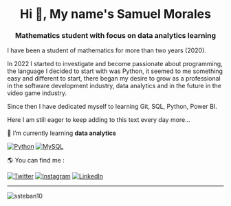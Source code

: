 <h1 align="center">Hi 👋, My name's Samuel Morales</h1>
<h3 align="center">Mathematics student with focus on data analytics learning</h3>

I have been a student of mathematics for more than two years (2020).

In 2022 I started to investigate and become passionate about programming, the language I decided to start with was Python, it seemed to me something easy and different to start, there began my desire to grow as a professional in the software development industry, data analytics and in the future in the video game industry.

Since then I have dedicated myself to learning Git, SQL, Python, Power BI. 

Here I am still eager to keep adding to this text every day more...


🌱 I’m currently learning **data analytics**

[![Python](https://img.shields.io/badge/Python-yellow?style=for-the-badge&logo=python&logoColor=white&labelColor=101010)]() 
[![MySQL](https://img.shields.io/badge/MySQL-4479A1?style=for-the-badge&logo=mysql&logoColor=white&labelColor=101010)]()


🌎  You can find me :


   [![Twitter](https://img.shields.io/badge/Twitter-@ssteban_10-1DA1F2?style=for-the-badge&logo=twitter&logoColor=white&labelColor=101010)](https://twitter.com/ssteban_10) 
   [![Instagram](https://img.shields.io/badge/Instagram-@ssteban_10-E4405F?style=for-the-badge&logo=instagram&logoColor=white&labelColor=101010)](https://instagram.com/ssteban_10) 
   [![LinkedIn](https://img.shields.io/badge/LinkedIn-ssteban10-0077B5?style=for-the-badge&logo=linkedin&logoColor=white&labelColor=101010)](https://www.linkedin.com/in/ssteban10)

   
   

  
-----------------------------------------------------------------------

<p align="left"> <img src="https://komarev.com/ghpvc/?username=ssteban10&label=Profile%20views&color=0e75b6&style=flat" alt="ssteban10" /> </p>


